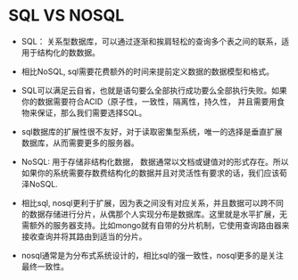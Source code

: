 # SQL VS NOSQL

- SQL：
   关系型数据库，可以通过逐渐和挨肩轻松的查询多个表之间的联系，适用于结构化的数数据。
- 相比NoSQL, sql需要花费额外的时间来提前定义数据的数据模型和格式。

- SQL可以满足云自省，也就是语句要么全部执行成功要么全部执行失败。如果你的数据需要符合ACID（原子性，一致性，隔离性，持久性， 并且需要用食物来保证，那么我们需要选择SQL。

- sql数据库的扩展性很不友好，对于读取密集型系统，唯一的选择是垂直扩展数据库，从而需要更多的服务器。

- NoSQL:
   用于存储非结构化数据， 数据通常以文档或键值对的形式存在。所以如果你的系统需要存数费结构化的数据并且对灵活性有要求的话，我们应该荀泽NoSQL.

- 相比sql, nosql更利于扩展，因为表之间没有对应关系，并且数据可以跨不同的数据存储进行分片，从偶那个人实现分布是数据库。这里就是水平扩展，无需额外的服务器支持。比如mongo就有自带的分片机制，它使用查询路由器来接收查询并将其路由到适当的分片。

- nosql通常是为分布式系统设计的，相比sql的强一致性，nosql更多的是关注最终一致性。

